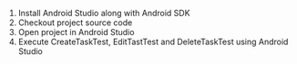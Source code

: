 1. Install Android Studio along with Android SDK
2. Checkout project source code
3. Open project in Android Studio
4. Execute CreateTaskTest, EditTastTest and DeleteTaskTest using Android Studio
